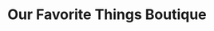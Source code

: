 ---
title: "Our Favorite Things Boutique"
url: /bloomington/our-favorite-things-boutique/
shop: art
---